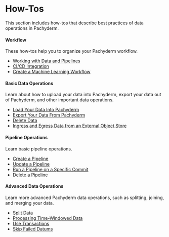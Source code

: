 # How-Tos

This section includes how-tos that describe best practices of
data operations in Pachyderm.

<div class="row">
  <div class="column-2">
    <div class="card-square mdl-card mdl-shadow--2dp">
      <div class="mdl-card__title mdl-card--expand">
        <h4 class="mdl-card__title-text">Workflow &nbsp;&nbsp;&nbsp;<i class="fa fa-rocket"></i></h4>
      </div>
      <div class="mdl-card__supporting-text">
        These how-tos help you to organize your
        Pachyderm workflow.
      </div>
      <div class="mdl-card__actions mdl-card--border">
        <ul>
          <li><a href="developer-workflow/" class="md-typeset md-link">
          Working with Data and Pipelines
          </a>
          </li>
          <li><a href="developer-workflow/ci-cd-integration/" class="md-typeset md-link">
          CI/CD Integration
          </a>
          </li>
          <li><a href="create-ml-workflow/" class="md-typeset md-link">
          Create a Machine Learning Workflow
          </a>
          </li>
       </ul>
      </div>
    </div>
  </div>
  <div class="column-2">
    <div class="card-square mdl-card mdl-shadow--2dp">
      <div class="mdl-card__title mdl-card--expand">
        <h4 class="mdl-card__title-text">Basic Data Operations &nbsp;&nbsp;&nbsp;<i class="fa fa-cogs"></i></h4>
      </div>
      <div class="mdl-card__supporting-text">
        Learn about how to upload your data into Pachyderm,
        export your data out of Pachyderm, and other important
        data operations.
      </div>
      <div class="mdl-card__actions mdl-card--border">
        <ul>
          <li><a href="load-data-into-pachyderm/" class="md-typeset md-link">
          Load Your Data Into Pachyderm
          </a>
          </li>
          <li><a href="export-data-out-pachyderm/" class="md-typeset md-link">
          Export Your Data From Pachyderm
          </a>
          </li>
          <li><a href="removing_data_from_pachyderm" class="md-typeset md-link">
          Delete Data
          </a>
          </li>
          <li><a href="ingressing_from_diff_cloud/" class="md-typeset md-link">
          Ingress and Egress Data from an External Object Store
          </a>
          </li>
        </ul>
       </div>
     </div>
  </div>
</div>
<div class="row">
  <div class="column-2">
    <div class="card-square mdl-card mdl-shadow--2dp">
      <div class="mdl-card__title mdl-card--expand">
        <h4 class="mdl-card__title-text">Pipeline Operations &nbsp;&nbsp;&nbsp;<i class="fa fa-book"></i></h4>
      </div>
      <div class="mdl-card__supporting-text">
        Learn basic pipeline operations.
      </div>
      <div class="mdl-card__actions mdl-card--border">
        <ul>
           <li><a href="create-pipeline/" class="md-typeset md-link">
            Create a Pipeline
           </a>
           </li>
           <li><a href="updating_pipelines/" class="md-typeset md-link">
           Update a Pipeline
           </a>
           </li>
           <li><a href="run_pipeline/" class="md-typeset md-link">
           Run a Pipeline on a Specific Commit
           </a>
           </li>
           <li><a href="delete-pipeline/" class="md-typeset md-link">
           Delete a Pipeline
           </a>
           </li>
        </ul>
      </div>
    </div>
  </div>
<div class="row">
  <div class="column-2">
    <div class="card-square mdl-card mdl-shadow--2dp">
      <div class="mdl-card__title mdl-card--expand">
        <h4 class="mdl-card__title-text">Advanced Data Operations &nbsp;&nbsp;&nbsp;<i class="fa fa-flask"></i></h4>
      </div>
      <div class="mdl-card__supporting-text">
        Learn more advanced Pachyderm data operations,
        such as splitting, joining, and merging your data.
      </div>
      <div class="mdl-card__actions mdl-card--border">
        <ul>
           <li><a href="splitting-data/" class="md-typeset md-link">
           Split Data
           </a>
           </li>
           <li><a href="time_windows/" class="md-typeset md-link">
           Processing Time-Windowed Data
           </a>
          </li>
          </li>
           <li><a href="use-transactions-to-run-multiple-commands/" class="md-typeset md-link">
           Use Transactions
           </a>
          </li>
           <li><a href="err_cmd/" class="md-typeset md-link">
           Skip Failed Datums
           </a>
          </li>
        </ul>
      </div>
    </div>
  </div>
</div>
